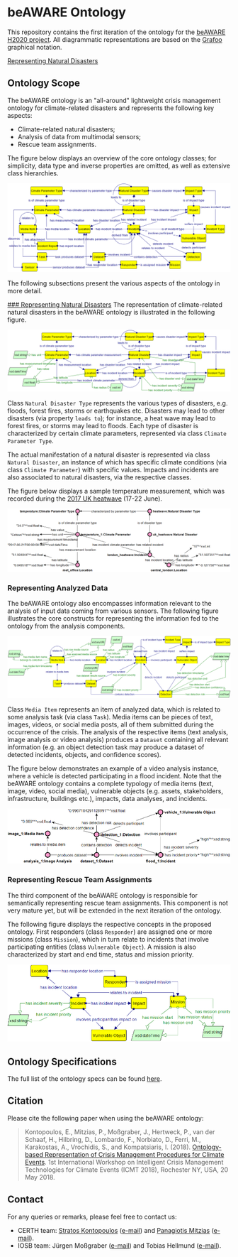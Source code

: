# beAWARE Ontology
This repository contains the first iteration of the ontology for the [beAWARE H2020 project](http://beaware-project.eu/). All diagrammatic representations are based on the [Grafoo](www.essepuntato.it/graffoo/) graphical notation.

[Representing Natural Disasters](#rnd)


## Ontology Scope
The beAWARE ontology is an "all-around" lightweight crisis management ontology for climate-related disasters and represents the following key aspects:
* Climate-related natural disasters;
* Analysis of data from multimodal sensors;
* Rescue team assignments.

The figure below displays an overview of the core ontology classes; for simplicity, data type and inverse properties are omitted, as well as extensive class hierarchies.

![beAWARE-ontology-overall.png](images/beAWARE-ontology-overall.png)

The following subsections present the various aspects of the ontology in more detail.

[### Representing Natural Disasters](#rnd)
The representation of climate-related natural disasters in the beAWARE ontology is illustrated in the following figure.

![beAWARE-ontology-disasters-schema.png](images/beAWARE-ontology-disasters-schema.png)

Class `Natural Disaster Type` represents the various types of disasters, e.g. floods, forest fires, storms or earthquakes etc. Disasters may lead to other disasters (via property `leads to`); for instance, a heat wave may lead to forest fires, or storms may lead to floods. Each type of disaster is characterized by certain climate parameters, represented via class `Climate Parameter Type`. 

The actual manifestation of a natural disaster is represented via class `Natural Disaster`, an instance of which has specific climate conditions (via class `Climate Parameter`) with specific values. Impacts and incidents are also associated to natural disasters, via the respective classes. 

The figure below displays a sample temperature measurement, which was recorded during the [2017 UK heatwave](http://www.bbc.com/news/uk-40353118) (17-22 June).

![beAWARE-ontology-disasters-example.png](images/beAWARE-ontology-disasters-example.png)


### Representing Analyzed Data
The beAWARE ontology also encompasses information relevant to the analysis of input data coming from various sensors. The following figure illustrates the core constructs for representing the information fed to the ontology from the analysis components.

![beAWARE-ontology-analysis-schema.png](images/beAWARE-ontology-analysis-schema.png)

Class `Media Item` represents an item of analyzed data, which is related to some analysis task (via class `Task`). Media items can be pieces of text, images, videos, or social media posts, all of them submitted during the occurrence of the crisis. The analysis of the respective items (text analysis, image analysis or video analysis) produces a `Dataset` containing all relevant information (e.g. an object detection task may produce a dataset of detected incidents, objects, and confidence scores).

The figure below demonstrates an example of a video analysis instance, where a vehicle is detected participating in a flood incident. Note that the beAWARE ontology contains a complete typology of media items (text, image, video, social media), vulnerable objects (e.g. assets, stakeholders, infrastructure, buildings etc.), impacts, data analyses, and incidents.

![beAWARE-ontology-analysis-example.png](images/beAWARE-ontology-analysis-example.png)


### Representing Rescue Team Assignments
The third component of the beAWARE ontology is responsible for semantically representing rescue team assignments. This component is not very mature yet, but will be extended in the next iteration of the ontology.

The following figure displays the respective concepts in the proposed ontology. First responders (class `Responder`) are assigned one or more missions (class `Mission`), which in turn relate to incidents that involve participating entities (class `Vulnerable Object`). A mission is also characterized by start and end time, status and mission priority.

![beAWARE-ontology-responders-schema.png](images/beAWARE-ontology-responders-schema.png)


## Ontology Specifications

The full list of the ontology specs can be found [here](beAWARE-Ontology-Specifications.pdf).


## Citation

Please cite the following paper when using the beAWARE ontology:

> Kontopoulos, E., Mitzias, P., Moßgraber, J., Hertweck, P., van der Schaaf, H., Hilbring, D., Lombardo, F., Norbiato, D., Ferri, M., Karakostas, A., Vrochidis, S., and Kompatsiaris, I. (2018). [Ontology-based Representation of Crisis Management Procedures for Climate Events](https://zenodo.org/record/1243535). 1st International Workshop on Intelligent Crisis Management Technologies for Climate Events (ICMT 2018), Rochester NY, USA, 20 May 2018. 


## Contact
For any queries or remarks, please feel free to contact us:
* CERTH team: [Stratos Kontopoulos](http://www.stratoskontopoulos.com) ([e-mail](mailto:skontopo@iti.gr?subject=beAWARE%20ontology)) and [Panagiotis Mitzias](http://pmitzias.com/) ([e-mail](mailto:pmitzias@iti.gr?subject=beAWARE%20ontology)).
* IOSB team: Jürgen Moßgraber ([e-mail](mailto:juergen.mossgraber@iosb.fraunhofer.de?subject=beAWARE%20ontology)) and Tobias Hellmund ([e-mail](mailto:tobias.hellmund@iosb.fraunhofer.de?subject=beAWARE%20ontology)).
